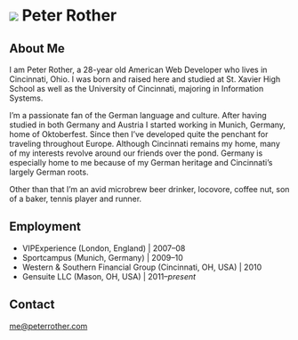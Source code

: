 # ![](http://peterrother.github.io/avatar.jpg) Peter Rother #

## About Me ##
I am Peter Rother, a 28-year old American Web Developer
who lives in Cincinnati, Ohio. I was born and raised here
and studied at St. Xavier High School as well as the
University of Cincinnati, majoring in Information Systems.

I’m a passionate fan of the German language and culture.
After having studied in both Germany and Austria I started
working in Munich, Germany, home of Oktoberfest. Since then
I’ve developed quite the penchant for traveling throughout
Europe. Although Cincinnati remains my home, many of my
interests revolve around our friends over the pond. Germany
is especially home to me because of my German heritage and
Cincinnati’s largely German roots.

Other than that I’m an avid microbrew beer drinker,
locovore, coffee nut, son of a baker, tennis player and runner.

## Employment ##
* VIPExperience (London, England) | 2007–08
* Sportcampus (Munich, Germany) | 2009–10
* Western & Southern Financial Group (Cincinnati, OH, USA) | 2010
* Gensuite LLC (Mason, OH, USA) | 2011–*present*

## Contact ##
me@peterrother.com